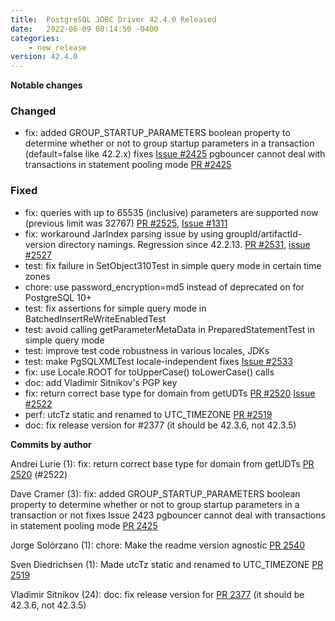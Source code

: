 ```yaml
---
title:  PostgreSQL JDBC Driver 42.4.0 Released
date:   2022-06-09 08:14:50 -0400
categories:
    - new_release
version: 42.4.0
---
```

**Notable changes**

### Changed
- fix: added GROUP_STARTUP_PARAMETERS boolean property to determine whether or not to group 
startup parameters in a transaction (default=false like 42.2.x) fixes [Issue #2425](https://github.com/pgjdbc/pgjdbc/issues/2497) 
pgbouncer cannot deal with transactions in statement pooling mode [PR #2425](https://github.com/pgjdbc/pgjdbc/pull/2425)

### Fixed
- fix: queries with up to 65535 (inclusive) parameters are supported now (previous limit was 32767)
  [PR #2525](https://github.com/pgjdbc/pgjdbc/pull/2525), [Issue #1311](https://github.com/pgjdbc/pgjdbc/issues/1311)
- fix: workaround JarIndex parsing issue by using groupId/artifactId-version directory namings.
  Regression since 42.2.13. [PR #2531](https://github.com/pgjdbc/pgjdbc/pull/2531), [issue #2527](https://github.com/pgjdbc/pgjdbc/issues/2527)
- test: fix failure in SetObject310Test in simple query mode in certain time zones
- chore: use password_encryption=md5 instead of deprecated on for PostgreSQL 10+
- test: fix assertions for simple query mode in BatchedInsertReWriteEnabledTest
- test: avoid calling getParameterMetaData in PreparedStatementTest in simple query mode
- test: improve test code robustness in various locales, JDKs
- test: make PgSQLXMLTest locale-independent fixes [Issue #2533](https://github.com/pgjdbc/pgjdbc/issues/2533)
- fix: use Locale.ROOT for toUpperCase() toLowerCase() calls
- doc: add Vladimir Sitnikov's PGP key
- fix: return correct base type for domain from getUDTs [PR #2520](https://github.com/pgjdbc/pgjdbc/pull/2520) [Issue #2522](https://github.com/pgjdbc/pgjdbc/issues/2522)
- perf: utcTz static and renamed to UTC_TIMEZONE [PR #2519](https://github.com/pgjdbc/pgjdbc/pull/2520)
- doc: fix release version for #2377 (it should be 42.3.6, not 42.3.5)


<!--more-->

**Commits by author**

Andrei Lurie (1):
      fix: return correct base type for domain from getUDTs [PR 2520](https://github.com/pgjdbc/pgjdbc/pull/2520) (#2522)

Dave Cramer (3):
      fix: added GROUP_STARTUP_PARAMETERS boolean property to determine whether or not to group startup parameters in a transaction or not fixes Issue 2423 pgbouncer cannot deal with transactions in statement pooling mode [PR 2425](https://github.com/pgjdbc/pgjdbc/pull/2425)

Jorge Solórzano (1):
      chore: Make the readme version agnostic [PR 2540](https://github.com/pgjdbc/pgjdbc/pull/2540)

Sven Diedrichsen (1):
      Made utcTz static and renamed to UTC_TIMEZONE [PR 2519](https://github.com/pgjdbc/pgjdbc/pull/2519)

Vladimir Sitnikov (24):
      doc: fix release version for [PR 2377](https://github.com/pgjdbc/pgjdbc/pull/2377) (it should be 42.3.6, not 42.3.5)


    
